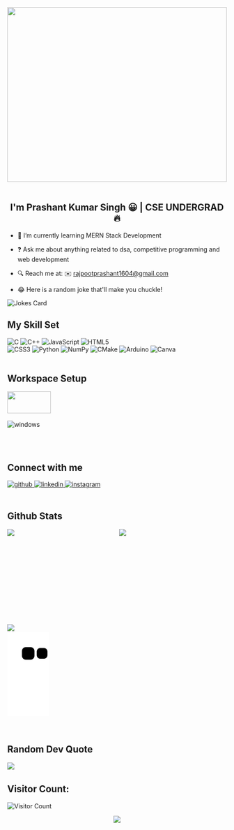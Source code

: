 <div align="center">
<img src="https://rishavanand.github.io/static/images/greetings.gif" align="center" style="height: 400px; width: 100%" />
</div> 
<br/>

## <div align="center">I'm Prashant Kumar Singh 😀 | CSE UNDERGRAD 🔥</div>  


- 🌱 I’m currently learning MERN Stack Development
  

- ❓ Ask me about anything related to dsa, competitive programming and web development  
  
  
- 🔍 Reach me at: ✉️ rajpootprashant1604@gmail.com


- 😂 Here is a random joke that'll make you chuckle!

![Jokes Card](https://readme-jokes-8hatq8hxf.vercel.app/api?theme=watermelon&borderColor=%23D6DEEB&bgColor=%23011627)



## My Skill Set  
![C](https://img.shields.io/badge/c-%2300599C.svg?style=for-the-badge&logo=c&logoColor=white) ![C++](https://img.shields.io/badge/c++-%2300599C.svg?style=for-the-badge&logo=c%2B%2B&logoColor=white) ![JavaScript](https://img.shields.io/badge/javascript-%23323330.svg?style=for-the-badge&logo=javascript&logoColor=%23F7DF1E) ![HTML5](https://img.shields.io/badge/html5-%23E34F26.svg?style=for-the-badge&logo=html5&logoColor=white) <br/> ![CSS3](https://img.shields.io/badge/css3-%231572B6.svg?style=for-the-badge&logo=css3&logoColor=white) ![Python](https://img.shields.io/badge/python-3670A0?style=for-the-badge&logo=python&logoColor=ffdd54) ![NumPy](https://img.shields.io/badge/numpy-%23013243.svg?style=for-the-badge&logo=numpy&logoColor=white) ![CMake](https://img.shields.io/badge/CMake-%23008FBA.svg?style=for-the-badge&logo=cmake&logoColor=white) ![Arduino](https://img.shields.io/badge/-Arduino-00979D?style=for-the-badge&logo=Arduino&logoColor=white) ![Canva](https://img.shields.io/badge/Canva-%2300C4CC.svg?style=for-the-badge&logo=Canva&logoColor=white) 
</br>
</br>

##  Workspace Setup
<img src="https://img.shields.io/badge/NVIDIA-RTX2060-76B900?style=for-the-badge&logo=nvidia&logoColor=white" width=100px height=50px>

![windows](https://img.shields.io/badge/Windows-0078D6?style=for-the-badge&logo=windows&logoColor=white)

<br/>
<br/>


## Connect with me  
<a href="https://github.com/Prashant160420" target="_blank">
<img src=https://img.shields.io/badge/github-%2324292e.svg?&style=for-the-badge&logo=github&logoColor=white alt=github style="margin-bottom: 5px;" />
</a>

<a href="https://www.linkedin.com/in/prashant-kumar-singh-902240200/" target="_blank">
<img src=https://img.shields.io/badge/linkedin-%231E77B5.svg?&style=for-the-badge&logo=linkedin&logoColor=white alt=linkedin style="margin-bottom: 5px;" />
</a>

<a href="https://www.instagram.com/predat0r_1604/" target="_blank">
<img src=https://img.shields.io/badge/instagram-%23000000.svg?&style=for-the-badge&logo=instagram&logoColor=white alt=instagram style="margin-bottom: 5px;" />
</a> 
<!-- <a href="https://www.facebook.com/tanmay_jaiswal/" target="_blank">
<img src=https://img.shields.io/badge/facebook-%232E87FB.svg?&style=for-the-badge&logo=facebook&logoColor=white alt=facebook style="margin-bottom: 5px;" />
</a> -->
 
<br/>  
<br/>


## Github Stats  

 <div style="display: grid; grid-template-columns: repeat(2, 1fr); column-gap: 10px;">
<!--   <a href="https://github.com/Prashant160420"> -->
   <img align="center" height="170" src="https://github-readme-stats.vercel.app/api/top-langs/?username=Prashant160420&layout=compact&langs_count=16&theme=dark"/>
  <img align="center" src="https://github-readme-stats.vercel.app/api?username=Prashant160420&show_icons=true&theme=dark&include_all_commits=true&count_private=true&hide=issues"/>
  <br>
  <br>
</div>
  
![](https://github-readme-streak-stats.herokuapp.com/?user=Prashant160420&theme=dark&hide_border=false)<br/>
![snake gif](https://github.com/Prashant160420/Prashant160420/blob/output/github-contribution-grid-snake.svg)

<br/>    

## Random Dev Quote
![](https://quotes-github-readme.vercel.app/api?type=horizontal&theme=radical)

## Visitor Count:
![Visitor Count](https://profile-counter.glitch.me/Prashant160420/count.svg)

<div align="center"><img src=http://ForTheBadge.com/images/badges/built-with-love.svg />
